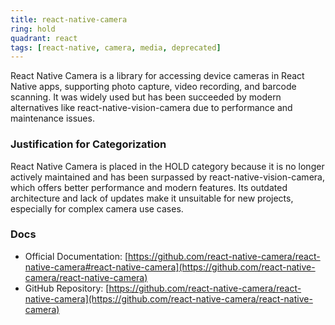 ```yaml
---
title: react-native-camera
ring: hold
quadrant: react
tags: [react-native, camera, media, deprecated]
---
```

React Native Camera is a library for accessing device cameras in React Native apps, supporting photo capture, video recording, and barcode scanning. It was widely used but has been succeeded by modern alternatives like react-native-vision-camera due to performance and maintenance issues.

### Justification for Categorization 
React Native Camera is placed in the HOLD category because it is no longer actively maintained and has been surpassed by react-native-vision-camera, which offers better performance and modern features. Its outdated architecture and lack of updates make it unsuitable for new projects, especially for complex camera use cases.

### Docs 
- Official Documentation: [https://github.com/react-native-camera/react-native-camera#react-native-camera](https://github.com/react-native-camera/react-native-camera)  
- GitHub Repository: [https://github.com/react-native-camera/react-native-camera](https://github.com/react-native-camera/react-native-camera)
